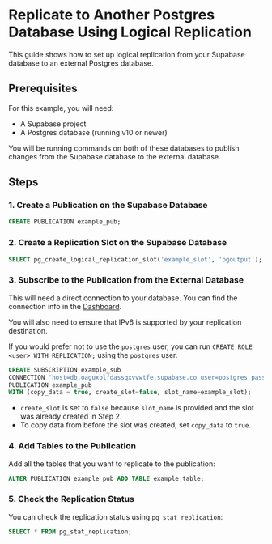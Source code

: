# Replicate to Another Postgres Database Using Logical Replication

This guide shows how to set up logical replication from your Supabase database to an external Postgres database.

## Prerequisites

For this example, you will need:

- A Supabase project
- A Postgres database (running v10 or newer)

You will be running commands on both of these databases to publish changes from the Supabase database to the external database.

## Steps

### 1. Create a Publication on the Supabase Database

```sql
CREATE PUBLICATION example_pub;
```

### 2. Create a Replication Slot on the Supabase Database

```sql
SELECT pg_create_logical_replication_slot('example_slot', 'pgoutput');
```

### 3. Subscribe to the Publication from the External Database

This will need a direct connection to your database. You can find the connection info in the [Dashboard](https://supabase.com/dashboard/project/_/settings/database).

You will also need to ensure that IPv6 is supported by your replication destination.

If you would prefer not to use the `postgres` user, you can run `CREATE ROLE <user> WITH REPLICATION;` using the `postgres` user.

```sql
CREATE SUBSCRIPTION example_sub
CONNECTION 'host=db.oaguxblfdassqxvvwtfe.supabase.co user=postgres password=YOUR_PASS dbname=postgres'
PUBLICATION example_pub
WITH (copy_data = true, create_slot=false, slot_name=example_slot);
```

- `create_slot` is set to `false` because `slot_name` is provided and the slot was already created in Step 2.
- To copy data from before the slot was created, set `copy_data` to `true`.

### 4. Add Tables to the Publication

Add all the tables that you want to replicate to the publication:

```sql
ALTER PUBLICATION example_pub ADD TABLE example_table;
```

### 5. Check the Replication Status

You can check the replication status using `pg_stat_replication`:

```sql
SELECT * FROM pg_stat_replication;
```
